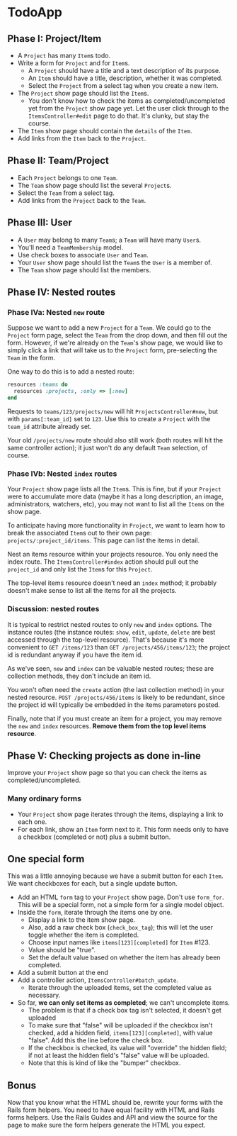 # TodoApp

## Phase I: Project/Item

* A `Project` has many `Item`s todo.
* Write a form for `Project` and for `Item`s.
    * A `Project` should have a title and a text description of its purpose.
    * An `Item` should have a title, description, whether it was completed.
    * Select the `Project` from a select tag when you create a new item.
* The `Project` show page should list the `Item`s.
    * You don't know how to check the items as completed/uncompleted yet from
      the `Project` show page yet. Let the user click through to the
      `ItemsController#edit` page to do that. It's clunky, but stay the
      course.
* The `Item` show page should contain the `details` of the `Item`.
* Add links from the `Item` back to the `Project`.

## Phase II: Team/Project

* Each `Project` belongs to one `Team`.
* The `Team` show page should list the several `Project`s.
* Select the `Team` from a select tag.
* Add links from the `Project` back to the `Team`.

## Phase III: User

* A `User` may belong to many `Team`s; a `Team` will have many `User`s.
* You'll need a `TeamMembership` model.
* Use check boxes to associate `User` and `Team`.
* Your `User` show page should list the `Team`s the `User` is a member of.
* The `Team` show page should list the members.

## Phase IV: Nested routes

### Phase IVa: Nested `new` route

Suppose we want to add a new `Project` for a `Team`. We could go to the
`Project` form page, select the `Team` from the drop down, and then fill out
the form. However, if we're already on the `Team`'s show page, we would like
to simply click a link that will take us to the `Project` form, pre-selecting
the `Team` in the form.

One way to do this is to add a nested route:

```ruby
resources :teams do
  resources :projects, :only => [:new]
end
```

Requests to `teams/123/projects/new` will hit `ProjectsController#new`, but
with `params[:team_id]` set to `123`. Use this to create a `Project` with the
`team_id` attribute already set.

Your old `/projects/new` route should also still work (both routes will hit
the same controller action); it just won't do any default `Team` selection,
of course.

### Phase IVb: Nested `index` routes

Your `Project` show page lists all the `Item`s. This is fine, but if your
`Project` were to accumulate more data (maybe it has a long description, an
image, administrators, watchers, etc), you may not want to list all the
`Item`s on the show page.

To anticipate having more functionality in `Project`, we want to learn how to
break the associated `Item`s out to their own page:
`projects/:project_id/items`. This page can list the items in detail.

Nest an items resource within your projects resource. You only need the index
route. The `ItemsController#index` action should pull out the `project_id`
and only list the `Item`s for this `Project`.

The top-level items resource doesn't need an `index` method; it probably
doesn't make sense to list all the items for all the projects.

### Discussion: nested routes

It is typical to restrict nested routes to only `new` and `index` options.
The instance routes (the instance routes: `show`, `edit`, `update`, `delete`
are best accessed through the top-level resource). That's because it's more
convenient to `GET /items/123` than `GET /projects/456/items/123`; the
project id is redundant anyway if you have the item id.

As we've seen, `new` and `index` can be valuable nested routes; these are
collection methods, they don't include an item id.

You won't often need the `create` action (the last collection method) in your
nested resource. `POST /projects/456/items` is likely to be redundant, since
the project id will typically be embedded in the items parameters posted.

Finally, note that if you must create an item for a project, you may remove
the `new` and `index` resources. **Remove them from the top level items
resource**.

## Phase V: Checking projects as done in-line

Improve your `Project` show page so that you can check the items as
completed/uncompleted.

### Many ordinary forms

* Your `Project` show page iterates through the items, displaying a link to
  each one.
* For each link, show an `Item` form next to it. This form needs only to have
  a checkbox (completed or not) plus a submit button.

## One special form

This was a little annoying because we have a submit button for each `Item`.
We want checkboxes for each, but a single update button.

* Add an HTML `form` tag to your `Project` show page. Don't use `form_for`.
  This will be a special form, not a simple form for a single model object.
* Inside the `form`, iterate through the items one by one.
    * Display a link to the item show page.
    * Also, add a raw check box (`check_box_tag`); this will let the user
      toggle whether the item is completed.
    * Choose input names like `items[123][completed]` for `Item` #123.
    * Value should be "true".
    * Set the default value based on whether the item has already been
      completed.
* Add a submit button at the end
* Add a controller action, `ItemsController#batch_update`.
    * Iterate through the uploaded items, set the completed value as
      necessary.
* So far, **we can only set items as completed**; we can't uncomplete items.
    * The problem is that if a check box tag isn't selected, it doesn't get
      uploaded
    * To make sure that "false" will be uploaded if the checkbox isn't
      checked, add a hidden field, `items[123][completed]`, with value
      "false". Add this the line before the check box.
    * If the checkbox is checked, its value will "override" the hidden field;
      if not at least the hidden field's "false" value will be uploaded.
    * Note that this is kind of like the "bumper" checkbox.

## Bonus

Now that you know what the HTML should be, rewrite your forms with the Rails 
form helpers. You need to have equal facility with HTML and Rails forms helpers. 
Use the Rails Guides and API and view the source for the page to make sure the form
helpers generate the HTML you expect.
